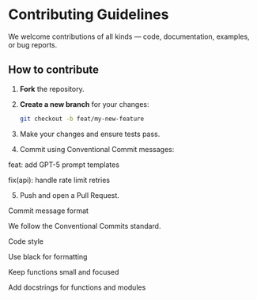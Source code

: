 # Contributing Guidelines

We welcome contributions of all kinds — code, documentation, examples, or bug reports.

## How to contribute
1. **Fork** the repository.
2. **Create a new branch** for your changes:
   ```bash
   git checkout -b feat/my-new-feature

3. Make your changes and ensure tests pass.


4. Commit using Conventional Commit messages:

feat: add GPT-5 prompt templates

fix(api): handle rate limit retries



5. Push and open a Pull Request.



Commit message format

We follow the Conventional Commits standard.

Code style

Use black for formatting

Keep functions small and focused

Add docstrings for functions and modules
